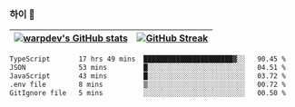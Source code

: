 
### 하이 👋
[![warpdev's GitHub stats](https://github-readme-stats.vercel.app/api?username=warpdev&show_icons=true&theme=vue-dark)](#) |[![GitHub Streak](https://github-readme-streak-stats.herokuapp.com/?user=warpdev&theme=dark)](#)
--- | --- |
<!--START_SECTION:waka-->

```txt
TypeScript       17 hrs 49 mins  ██████████████████████▓░░   90.45 %
JSON             53 mins         █░░░░░░░░░░░░░░░░░░░░░░░░   04.51 %
JavaScript       43 mins         █░░░░░░░░░░░░░░░░░░░░░░░░   03.72 %
.env file        8 mins          ▒░░░░░░░░░░░░░░░░░░░░░░░░   00.72 %
GitIgnore file   5 mins          ░░░░░░░░░░░░░░░░░░░░░░░░░   00.50 %
```

<!--END_SECTION:waka-->

<!--
**warpdev/warpdev** is a ✨ _special_ ✨ repository because its `README.md` (this file) appears on your GitHub profile.

Here are some ideas to get you started:

- 🔭 I’m currently working on ...
- 🌱 I’m currently learning ...
- 👯 I’m looking to collaborate on ...
- 🤔 I’m looking for help with ...
- 💬 Ask me about ...
- 📫 How to reach me: ...
- 😄 Pronouns: ...
- ⚡ Fun fact: ...
-->
